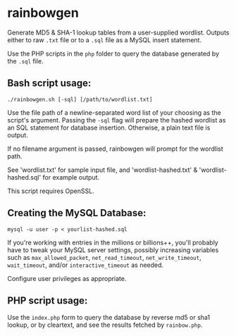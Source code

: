 rainbowgen
==========

Generate MD5 &amp; SHA-1 lookup tables from a user-supplied wordlist. Outputs 
either to raw `.txt` file or to a `.sql` file as a MySQL insert statement.

Use the PHP scripts in the `php` folder to query the database generated by the
`.sql` file. 

Bash script usage:
------

```
./rainbowgen.sh [-sql] [/path/to/wordlist.txt]
```

Use the file path of a newline-separated word list of your choosing as the 
script's argument. Passing the `-sql` flag will prepare the hashed wordlist as
an SQL statement for database insertion. Otherwise, a plain text file 
is output.

If no filename argument is passed, rainbowgen will prompt for the 
wordlist path. 

See 'wordlist.txt' for sample input file, and 'wordlist-hashed.txt' & 
'wordlist-hashed.sql' for example output.

This script requires OpenSSL.

Creating the MySQL Database:
------

```
mysql -u user -p < yourlist-hashed.sql
```
If you're working with entries in the millions or billions++, you'll probably 
have to tweak your MySQL server settings, 
possibly increasing variables such as `max_allowed_packet`, `net_read_timeout`,
`net_write_timeout`, `wait_timeout`, and/or `interactive_timeout` as needed.

Configure user privileges as appropriate.

PHP script usage:
------

Use the `index.php` form to query the database by reverse md5 or sha1 lookup, 
or by cleartext, and see the results fetched by `rainbow.php`.